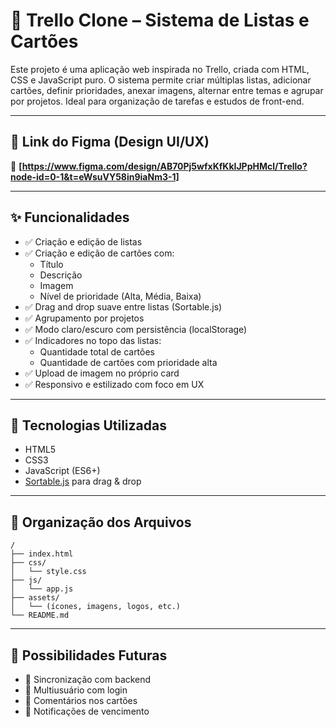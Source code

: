 
# 🧩 Trello Clone – Sistema de Listas e Cartões

Este projeto é uma aplicação web inspirada no Trello, criada com HTML, CSS e JavaScript puro. O sistema permite criar múltiplas listas, adicionar cartões, definir prioridades, anexar imagens, alternar entre temas e agrupar por projetos. Ideal para organização de tarefas e estudos de front-end.

---

## 🎨 Link do Figma (Design UI/UX)

🔗 **[https://www.figma.com/design/AB70Pj5wfxKfKkIJPpHMcl/Trello?node-id=0-1&t=eWsuVY58in9iaNm3-1]**

---

## ✨ Funcionalidades

- ✅ Criação e edição de listas
- ✅ Criação e edição de cartões com:
  - Título
  - Descrição
  - Imagem
  - Nível de prioridade (Alta, Média, Baixa)
- ✅ Drag and drop suave entre listas (Sortable.js)
- ✅ Agrupamento por projetos
- ✅ Modo claro/escuro com persistência (localStorage)
- ✅ Indicadores no topo das listas:
  - Quantidade total de cartões
  - Quantidade de cartões com prioridade alta
- ✅ Upload de imagem no próprio card
- ✅ Responsivo e estilizado com foco em UX

---

## 🧱 Tecnologias Utilizadas

- HTML5
- CSS3
- JavaScript (ES6+)
- [Sortable.js](https://github.com/SortableJS/Sortable) para drag & drop

---

## 📂 Organização dos Arquivos

```
/
├── index.html
├── css/
│   └── style.css
├── js/
│   └── app.js
├── assets/
│   └── (ícones, imagens, logos, etc.)
└── README.md
```

---

## 🧠 Possibilidades Futuras

- 🔄 Sincronização com backend
- 👥 Multiusuário com login
- 📝 Comentários nos cartões
- 🔔 Notificações de vencimento


